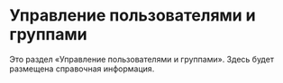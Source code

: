 # Управление пользователями и группами

Это раздел «Управление пользователями и группами». Здесь будет размещена справочная информация.